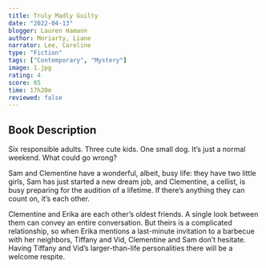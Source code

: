 ```yaml
---
title: Truly Madly Guilty
date: "2022-04-13"
blogger: Lauren Hamann
author: Moriarty, Liane
narrator: Lee, Caroline
type: "Fiction"
tags: ["Contemporary", "Mystery"]
image: 1.jpg
rating: 4
score: 65
time: 17h20m
reviewed: false
---
```


## Book Description

Six responsible adults. Three cute kids. One small dog. It’s just a normal weekend. What could go wrong?

Sam and Clementine have a wonderful, albeit, busy life: they have two little girls, Sam has just started a new dream job, and Clementine, a cellist, is busy preparing for the audition of a lifetime. If there’s anything they can count on, it’s each other.

Clementine and Erika are each other’s oldest friends. A single look between them can convey an entire conversation. But theirs is a complicated relationship, so when Erika mentions a last-minute invitation to a barbecue with her neighbors, Tiffany and Vid, Clementine and Sam don’t hesitate. Having Tiffany and Vid’s larger-than-life personalities there will be a welcome respite.
